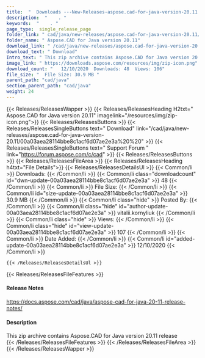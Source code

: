 ```yaml
---
title:  "  Downloads ---New-Releases-aspose.cad-for-java-version-20.11 . " 
description:  "    . " 
keywords:  "    . " 
page_type:  single_release_page
folder_link: " cad/java/new-releases/aspose.cad-for-java-version-20.11/"
folder_name: " Aspose.CAD for Java version 20.11"
download_link: " /cad/java/new-releases/aspose.cad-for-java-version-20.11/00a03aea28114bbe8c1acf6d07ae2e3a"
download_text: " Download"
Intro_text: " This zip archive contains Aspose.CAD for Java version 20.11 release"
image_link: " https://downloads.aspose.com/resources/img/zip-icon.png"
download_count: "   12/10/2020  Downloads: 48  Views: 106"
file_size: "  File Size: 30.9 MB "
parent_path: "cad/java"
section_parent_path: "cad/java"
weight: 24 
---
```


{{< Releases/ReleasesWapper >}}
  {{< Releases/ReleasesHeading H2txt=" Aspose.CAD for Java version 20.11" imagelink="/resources/img/zip-icon.png">}}
  {{< Releases/ReleasesButtons >}}
    {{< Releases/ReleasesSingleButtons text=" Download" link="/cad/java/new-releases/aspose.cad-for-java-version-20.11/00a03aea28114bbe8c1acf6d07ae2e3a%20%20" >}}
    {{< Releases/ReleasesSingleButtons text=" Support Forum " link="https://forum.aspose.com/c/cad" >}}
  {{< Releases/ReleasesButtons >}}
  {{< Releases/ReleasesFileArea >}}
    {{< Releases/ReleasesHeading h4txt="File Details">}}
    {{< Releases/ReleasesDetailsUl >}}
            {{< Common/li  >}} Downloads: {{< /Common/li >}} 
      {{< Common/li class="downloadcount" id="dwn-update-00a03aea28114bbe8c1acf6d07ae2e3a" >}} 48 {{< /Common/li >}} 
      {{< Common/li  >}} File Size: {{< /Common/li >}} 
      {{< Common/li id="size-update-00a03aea28114bbe8c1acf6d07ae2e3a" >}} 30.9 MB {{< /Common/li >}} 
      {{< Common/li  class="hide" >}} Posted By: {{< /Common/li >}} 
      {{< Common/li class="hide" id="author-update-00a03aea28114bbe8c1acf6d07ae2e3a" >}} vitalii.kornyliuk {{< /Common/li >}} 
      {{< Common/li class="hide"  >}} Views: {{< /Common/li >}} 
      {{< Common/li class="hide" id="view-update-00a03aea28114bbe8c1acf6d07ae2e3a" >}} 107 {{< /Common/li >}} 
      {{< Common/li  >}} Date Added: {{< /Common/li >}} 
      {{< Common/li id="added-update-00a03aea28114bbe8c1acf6d07ae2e3a" >}} 12/10/2020 {{< /Common/li >}} 

    {{< /Releases/ReleasesDetailsUl >}}

  {{< Releases/ReleasesFileFeatures >}}
      <h4>Release Notes</h4><div><a href="https://docs.aspose.com/cad/java/aspose-cad-for-java-20-11-release-notes/">https://docs.aspose.com/cad/java/aspose-cad-for-java-20-11-release-notes/</a></div><h4>Description</h4><div class="HTMLDescription">This zip archive contains Aspose.CAD for Java version 20.11 release</div>
  {{< /Releases/ReleasesFileFeatures >}}
 {{< /Releases/ReleasesFileArea >}}
{{< /Releases/ReleasesWapper >}}


